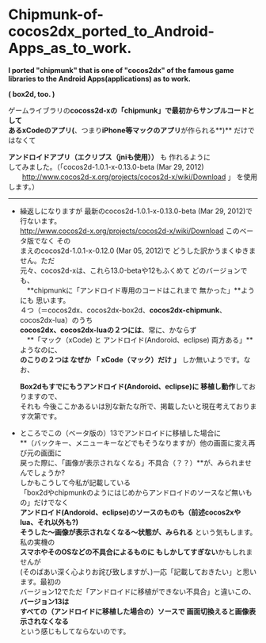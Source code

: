 Chipmunk-of-cocos2dx_ported_to_Android-Apps_as_to_work.
=============================
**I  ported    "chipmunk"   that is one of  "cocos2dx"  of the famous game libraries to the Android Apps(applications) as  to work.**
  
  **( box2d, too. )**  
  

  ゲームライブラリの**cocoss2d-xの「chipmunk」**で最初からサンプルコードとして  
ある**xCodeのアプリ(**、つまり**iPhone等マックのアプリ**が作られる**)** だけではなくて  
  
  **アンドロイドアプリ（エクリプス（jniも使用））** も 作れるように   
してみました。（「cocos2d-1.0.1-x-0.13.0-beta (Mar 29, 2012)  
　　http://www.cocos2d-x.org/projects/cocos2d-x/wiki/Download 」 を使用します。）

***  
* 繰返しになりますが 最新のcocos2d-1.0.1-x-0.13.0-beta (Mar 29, 2012)で行ないます。  
http://www.cocos2d-x.org/projects/cocos2d-x/wiki/Download このベータ版でなく その  
まえのcocos2d-1.0.1-x-0.12.0 (Mar 05, 2012)で どうした訳かうまくゆきません。ただ  
  元々、cocos2d-xは、これら13.0-betaや12もふくめて どのバージョンでも、  
　**chipmunkに「アンドロイド専用のコードはこれまで 無かった」**ようにも 思います。  
  ４つ（＝cocos2dx、cocos2dx-box2d、**cocos2dx-chipmunk**、cocos2dx-lua）のうち  
**cocos2dx、cocos2dx-luaの２つには**、常に、かならず  
　**「マック（xCode) と アンドロイド(Andoroid、eclipse) 両方ある」**ようなのに、  
**のこりの２つは なぜか 「 xCode（マック）だけ 」** しか無いようです。なお、  

   **Box2dもすでにもうアンドロイド(Andoroid、eclipse)に 移植し動作**しておりますので、   
それも 今後ここかあるいは別な新たな所で、掲載したいと現在考えております次第です。
  
* ところでこの（ベータ版の）13でアンドロイドに移植した場合に  
**（バックキー、メニューキーなどでもそうなりますが）他の画面に変え再び元の画面に  
戻った際に、「画像が表示されなくなる」不具合（？？）**が、みられませんでしょうか?  
しかもこうして今私が記載している  
「box2dやchipmunkのようにはじめからアンドロイドのソースなど無いもの」だけでなく  
 **アンドロイド(Andoroid、eclipse)のソースのものも（前述cocos2xやlua、それ以外も?)  
そうした〜画像が表示されなくなる〜状態が、みられる** という気もします。私の実機の  
**スマホやそのOSなどの不具合によるものに もしかしてすぎない**かもしれませんが  
 (そのばあい深く心よりお詫び致しますが、)一応「記載しておきたい」と思います。最初の  
バージョン12でただ「アンドロイドに移植ができない不具合」と違いこの、**バージョン13は  
すべての（アンドロイドに移植した場合の）ソースで 画面切換えると画像表示されなくなる**  
という感じもしてならないのです。